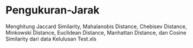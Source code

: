 # Pengukuran-Jarak
Menghitung Jaccard Similarity, Mahalanobis Distance, Chebisev Distance, Minkowski Distance, Euclidean Distance, Manhattan Distance, dan Cosine Similarity dari data Kelulusan Test.xls
